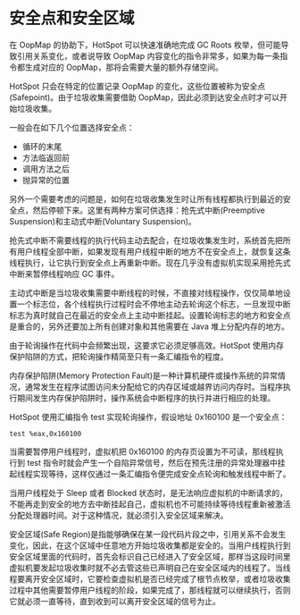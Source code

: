 # 安全点和安全区域

在 OopMap 的协助下，HotSpot 可以快速准确地完成 GC Roots 枚举，但可能导致引用关系变化，或者说导致 OopMap 内容变化的指令非常多，如果为每一条指令都生成对应的 OopMap，那将会需要大量的额外存储空间。

HotSpot 只会在特定的位置记录 OopMap 的变化，这些位置被称为安全点(Safepoint)。由于垃圾收集需要借助 OopMap，因此必须到达安全点时才可以开始垃圾收集。

一般会在如下几个位置选择安全点：

- 循环的末尾
- 方法临返回前
- 调用方法之后
- 抛异常的位置

另外一个需要考虑的问题是，如何在垃圾收集发生时让所有线程都执行到最近的安全点，然后停顿下来。这里有两种方案可供选择：抢先式中断(Preemptive Suspension)和主动式中断(Voluntary Suspension)。

抢先式中断不需要线程的执行代码主动去配合，在垃圾收集发生时，系统首先把所有用户线程全部中断，如果发现有用户线程中断的地方不在安全点上，就恢复这条线程执行，让它执行到安全点上再重新中断。现在几乎没有虚拟机实现采用抢先式中断来暂停线程响应 GC 事件。

主动式中断是当垃圾收集需要中断线程的时候，不直接对线程操作，仅仅简单地设置一个标志位，各个线程执行过程时会不停地主动去轮询这个标志，一旦发现中断标志为真时就自己在最近的安全点上主动中断挂起。设置轮询标志的地方和安全点是重合的，另外还要加上所有创建对象和其他需要在 Java 堆上分配内存的地方。

由于轮询操作在代码中会频繁出现，这要求它必须足够高效。HotSpot 使用内存保护陷阱的方式，把轮询操作精简至只有一条汇编指令的程度。

内存保护陷阱(Memory Protection Fault)是一种计算机硬件或操作系统的异常情况，通常发生在程序试图访问未分配给它的内存区域或越界访问内存时。当程序执行期间发生内存保护陷阱时，操作系统会中断程序的执行并进行相应的处理。

HotSpot 使用汇编指令 test 实现轮询操作，假设地址 0x160100 是一个安全点：

```
test %eax,0x160100
```

当需要暂停用户线程时，虚拟机把 0x160100 的内存页设置为不可读，那线程执行到 test 指令时就会产生一个自陷异常信号，然后在预先注册的异常处理器中挂起线程实现等待，这样仅通过一条汇编指令便完成安全点轮询和触发线程中断了。

当用户线程处于 Sleep 或者 Blocked 状态时，是无法响应虚拟机的中断请求的，不能再走到安全的地方去中断挂起自己，虚拟机也不可能持续等待线程重新被激活分配处理器时间。对于这种情况，就必须引入安全区域来解决。

安全区域(Safe Region)是指能够确保在某一段代码片段之中，引用关系不会发生变化，因此，在这个区域中任意地方开始垃圾收集都是安全的。当用户线程执行到安全区域里面的代码时，首先会标识自己已经进入了安全区域，那样当这段时间里虚拟机要发起垃圾收集时就不必去管这些已声明自己在安全区域内的线程了。当线程要离开安全区域时，它要检查虚拟机是否已经完成了根节点枚举，或者垃圾收集过程中其他需要暂停用户线程的阶段，如果完成了，那线程就可以继续执行，否则它就必须一直等待，直到收到可以离开安全区域的信号为止。
